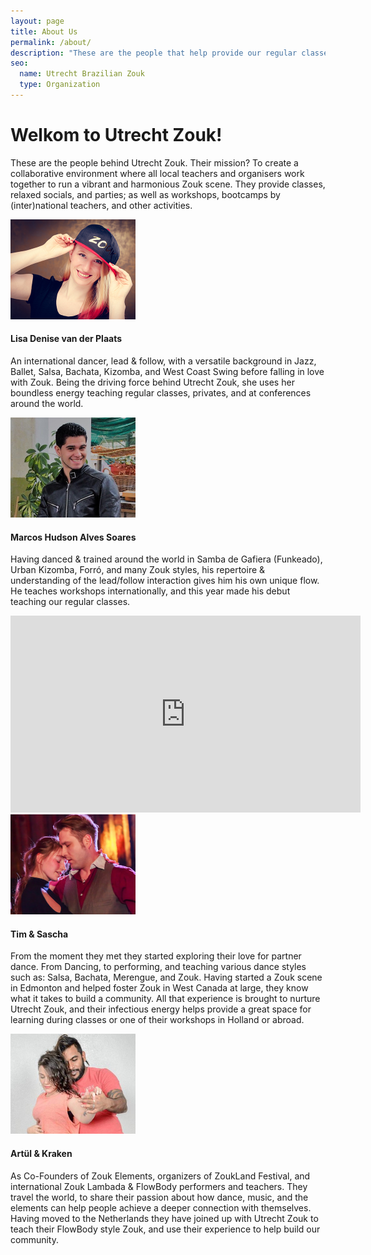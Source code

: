 ```yaml
---
layout: page
title: About Us
permalink: /about/
description: "These are the people that help provide our regular classes, relaxed socials & party's, workshops & bootcamps by (inter)national teachers, and other activities."
seo:
  name: Utrecht Brazilian Zouk
  type: Organization
---
```


# Welkom to Utrecht Zouk!
<section>
  <p>
  These are the people behind Utrecht Zouk.
  Their mission? To create a collaborative environment where all local teachers
  and organisers work together to run a vibrant and harmonious Zouk scene.
  They provide classes,
  relaxed socials,
  and parties;
  as well as workshops,
  bootcamps by (inter)national teachers,
  and other activities.
  </p>
</section>

<section>
  <picture>
  <img
    src='/lisa-denise-van-der-plaats.jpg'
    width='200px'
    height='160px'
    alt='Lisa Denise van der Plaats wearing a Zouk baseball cap' 
    style='object-position:50% 46%'
    />
  </picture>
  <h4>Lisa Denise van der Plaats</h4>
  <p>
  An international dancer,
  lead & follow,
  with a versatile background in
  Jazz,
  Ballet,
  Salsa,
  Bachata,
  Kizomba,
  and West Coast Swing before falling in love with Zouk.
  Being the driving force behind Utrecht Zouk,
  she uses her boundless energy teaching regular classes,
  privates,
  and at conferences around the world.
  <!-- <a href='' class='more'>read more</a> -->
  </p>
</section>

<section>
  <picture>
  <img
    src='/marcos-hudson-alves-soares.jpg'
    width='200px'
    height='160px'
    alt='Marcos Hudson Alves Soares'
    style='object-position:50% 27%'
  />
  </picture>
  <h4>Marcos Hudson Alves Soares</h4>
  <p>
  Having danced & trained around the world in
  Samba de Gafiera (Funkeado),
  Urban Kizomba,
  Forró,
  and many Zouk styles,
  his repertoire & understanding of the lead/follow interaction gives him his own unique flow.
  He teaches workshops internationally,
  and this year made his debut teaching our regular classes.
  <!-- <a href='' class='more'>read more</a> -->
  </p>
</section>

<div class="responsive-video">
  <iframe
    width="560"
    height="315"
    src="https://www.youtube.com/embed/X_GtH00AlFs"
    frameborder="0"
    allow="accelerometer; autoplay; encrypted-media; gyroscope; picture-in-picture"
    allowfullscreen
  ></iframe>
</div>

<div> </div>

<section class="palm-right">
  <picture>
  <img
    src='/tim-and-sascha.jpg'
    width='200px'
    height='160px'
    alt='Tim & Sascha dancing Zouk'
    style='object-position:50% 40%'
  />
  </picture>
  <h4>Tim & Sascha</h4>
  <p>
  From the moment they met they started exploring their love for partner dance.
  From Dancing,
  to performing,
  and teaching various dance styles such as:
  Salsa,
  Bachata,
  Merengue,
  and Zouk.
  Having started a Zouk scene in Edmonton
  and helped foster Zouk in West Canada at large,
  they know what it takes to build a community.
  All that experience is brought to nurture Utrecht Zouk,
  and their infectious energy helps provide a great space for learning
  during classes or one of their workshops in Holland or abroad.
  <!-- <a href='' class='more'>read more</a> -->
  </p>
</section>

<section class="palm-right">
  <picture>
  <img
    src='/artul-and-kraken.jpg'
    width='200px'
    height='160px'
    alt='Artül & Kraken dancing Zouk'
    style='object-position:50% 32%'
  />
  </picture>
  <h4>Artül & Kraken</h4>
  <p>
  As Co-Founders of Zouk Elements,
  organizers of ZoukLand Festival,
  and international Zouk Lambada & FlowBody performers and teachers.
  They travel the world,
  to share their passion about how dance,
  music,
  and the elements can help people achieve a deeper connection with themselves.
  Having moved to the Netherlands they have joined up with Utrecht Zouk
  to teach their FlowBody style Zouk,
  and use their experience to help build our community.
  <!-- <a href='' class='more'>read more</a> -->
  </p>
</section>
